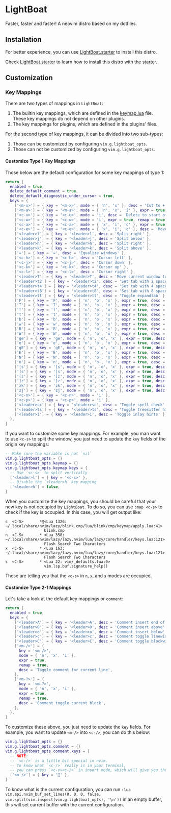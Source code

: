 # LightBoat

Faster, faster and faster! A neovim distro based on my dotfiles.

## Installation

For better experience, you can use
[LightBoat.starter](https://github.com/Kaiser-Yang/LightBoat.starter) to install this distro.

Check [LightBoat.starter](https://github.com/Kaiser-Yang/LightBoat.starter) to learn how to
install this distro with the starter.

## Customization

### Key Mappings

There are two types of mappings in `LightBoat`:

1. The builtin key mappings, which are defined in the
   [keymap.lua](lua/lightboat/config/keymap/init.lua)
   file. These key mappings do not depend on other plugins.
2. The key mappings for plugins, which are defined in the plugins' files.

For the second type of key mappings, it can be divided into two sub-types:

1. Those can be customized by configuring `vim.g.lightboat_opts`.
2. Those can not be customized by configuring `vim.g.lightboat_opts`.

#### Customize Type 1 Key Mappings

Those below are the default configuration for some key mappings of type 1:

```lua
return {
  enabled = true,
  delete_default_commant = true,
  delete_default_diagnostic_under_cursor = true,
  keys = {
    ['<m-x>'] = { key = '<m-x>', mode = { 'n', 'x' }, desc = 'Cut to + reg' },
    ['<m-a>'] = { key = '<m-a>', mode = { 'n', 'x', 'i' }, expr = true, desc = 'Select all' },
    ['<c-u>'] = { key = '<c-u>', mode = 'i', desc = 'Delete to start of line' },
    ['<c-w>'] = { key = '<c-w>', mode = 'i', expr = true, remap = true, desc = 'Delete one word backwards' },
    ['<c-a>'] = { key = '<c-a>', mode = { 'x', 'i', 'c' }, expr = true, desc = 'Move cursor to start of line' },
    ['<c-e>'] = { key = '<c-e>', mode = { 'x', 'i', 'c' }, desc = 'Move cursor to end of line' },
    ['<leader>l'] = { key = '<leader>l', desc = 'Split right' },
    ['<leader>j'] = { key = '<leader>j', desc = 'Split below' },
    ['<leader>h'] = { key = '<leader>h', desc = 'Split right' },
    ['<leader>k'] = { key = '<leader>k', desc = 'Split above' },
    ['='] = { key = '=', desc = 'Equalize windows' },
    ['<c-h>'] = { key = '<c-h>', desc = 'Cursor left' },
    ['<c-j>'] = { key = '<c-j>', desc = 'Cursor down' },
    ['<c-k>'] = { key = '<c-k>', desc = 'Cursor up' },
    ['<c-l>'] = { key = '<c-l>', desc = 'Cursor right' },
    ['<leader>T'] = { key = '<leader>T', desc = 'Move current window to a new tabpage' },
    ['<leader>t2'] = { key = '<leader>t2', desc = 'Set tab with 2 spaces' },
    ['<leader>t4'] = { key = '<leader>t4', desc = 'Set tab with 4 spaces' },
    ['<leader>t8'] = { key = '<leader>t8', desc = 'Set tab with 8 spaces' },
    ['<leader>tt'] = { key = '<leader>tt', desc = 'Toggle expandtab' },
    ['F'] = { key = 'F', mode = { 'n', 'o', 'x' }, expr = true, desc = 'Previous find character' },
    ['T'] = { key = 'T', mode = { 'n', 'o', 'x' }, expr = true, desc = 'Previous till character' },
    ['f'] = { key = 'f', mode = { 'n', 'o', 'x' }, expr = true, desc = 'Next find character' },
    ['t'] = { key = 't', mode = { 'n', 'o', 'x' }, expr = true, desc = 'Next till character' },
    ['b'] = { key = 'b', mode = { 'n', 'o', 'x' }, expr = true, desc = 'Previous word' },
    ['w'] = { key = 'w', mode = { 'n', 'o', 'x' }, expr = true, desc = 'Next word' },
    ['B'] = { key = 'B', mode = { 'n', 'o', 'x' }, expr = true, desc = 'Previous big word' },
    ['W'] = { key = 'W', mode = { 'n', 'o', 'x' }, expr = true, desc = 'Next big word' },
    ['ge'] = { key = 'ge', mode = { 'n', 'o', 'x' }, expr = true, desc = 'Previous end word' },
    ['e'] = { key = 'e', mode = { 'n', 'o', 'x' }, expr = true, desc = 'Next end word' },
    ['gE'] = { key = 'gE', mode = { 'n', 'o', 'x' }, expr = true, desc = 'Previous big end word' },
    ['E'] = { key = 'E', mode = { 'n', 'o', 'x' }, expr = true, desc = 'Next big end word' },
    ['N'] = { key = 'N', mode = { 'n', 'o', 'x' }, expr = true, desc = 'Previous search pattern' },
    ['n'] = { key = 'n', mode = { 'n', 'o', 'x' }, expr = true, desc = 'Next search pattern' },
    ['[s'] = { key = '[s', mode = { 'n', 'o', 'x' }, expr = true, desc = 'Previous misspelled word' },
    [']s'] = { key = ']s', mode = { 'n', 'o', 'x' }, expr = true, desc = 'Next misspelled word' },
    ['[z'] = { key = '[z', mode = { 'n', 'o', 'x' }, expr = true, desc = 'Move to start of current fold' },
    [']z'] = { key = ']z', mode = { 'n', 'o', 'x' }, expr = true, desc = 'Move to end of current fold' },
    ['zk'] = { key = 'zk', mode = { 'n', 'o', 'x' }, expr = true, desc = 'To the end of the previous fold' },
    ['zj'] = { key = 'zj', mode = { 'n', 'o', 'x' }, expr = true, desc = 'To the start of the next fold' },
    ['<c-n>'] = { key = '<c-n>', mode = 'i' },
    ['<c-p>'] = { key = '<c-p>', mode = 'i' },
    ['<leader>sc'] = { key = '<leader>sc', desc = 'Toggle spell check' },
    ['<leader>ts'] = { key = '<leader>ts', desc = 'Toggle treesitter highlight' },
    ['<leader>i'] = { key = '<leader>i', desc = 'Toggle inlay hints' },
  },
}
```

If you want to customize some key mappings. For example, you man want to use `<c-s>` to split
the window, you just need to update the `key` fields of the origin key mappings:

```lua
-- Make sure the variable is not `nil`
vim.g.lightboat_opts = {}
vim.g.lightboat_opts.keymap = {}
vim.g.lightboat_opts.keymap.keys = {
  -- Use `<c-s>` to split vertically
  ['<leader>l'] = { key = '<c-s>' },
  -- Disable the `<leader>h` key mapping
  ['<leader>h'] = false,
}
```

When you customize the key mappings, you should be careful that your new key is not
occupied by `LightBoat`. To do so, you can use `:map <c-s>` to check if the key is occupied.
In this case, you will get output like:

```
s  <C-S>       *@<Lua 1326: ~/.local/share/nvim/lazy/blink.cmp/lua/blink/cmp/keymap/apply.lua:41>
                 blink.cmp
n  <C-S>       * <Lua 358: ~/.local/share/nvim/lazy/lazy.nvim/lua/lazy/core/handler/keys.lua:121>
                 Flash Search Two Characters
x  <C-S>       * <Lua 163: ~/.local/share/nvim/lazy/lazy.nvim/lua/lazy/core/handler/keys.lua:121>
                 Flash Search Two Characters
s  <C-S>       * <Lua 22: vim/_defaults.lua:0>
                 vim.lsp.buf.signature_help()
```

These are telling you that the `<c-s>` in `n`, `x`, and `s` modes are occupied.

#### Customize Type 2-1 Mappings

Let's take a look at the default key mappings or `comment`:

```lua
return {
  enabled = true,
  keys = {
    ['<leader>A'] = { key = '<leader>A', desc = 'Comment insert end of line' },
    ['<leader>O'] = { key = '<leader>O', desc = 'Comment insert above' },
    ['<leader>o'] = { key = '<leader>o', desc = 'Comment insert below' },
    ['<leader>c'] = { key = '<leader>c', desc = 'Comment toggle linewise' },
    ['<leader>C'] = { key = '<leader>C', desc = 'Comment toggle blockwise' },
    ['<m-/>'] = {
      key = '<m-/>',
      mode = { 'n', 'x', 'i' },
      expr = true,
      remap = true,
      desc = 'Toggle comment for current line',
    },
    ['<m-?>'] = {
      key = '<m-?>',
      mode = { 'n', 'x', 'i' },
      expr = true,
      remap = true,
      desc = 'Comment toggle current block',
    },
  },
}
```

To customize these above, you just need to update the `key` fields. For example, you want to update
`<m-/>` into `<c-/>`, you can do this below:

```lua
vim.g.lightboat_opts = {}
vim.g.lightboat_opts.comment = {}
vim.g.lightboat_opts.comment.keys = {
  -- NOTE:
  -- `<c-/>` is a little bit special in nvim.
  -- To know what `<c-/>` really is in your terminal,
  -- you can press `<c-v><c-/>` in insert mode, which will give you the right key to binding
  ['<m-/>'] = { key = '' },
}
```

To know what is the current configuration, you can run
`:lua vim.api.nvim_buf_set_lines(0, 0, 0, false, vim.split(vim.inspect(vim.g.lightboat_opts), '\n'))`
in an empty buffer, this will set current buffer with the current configuration.
